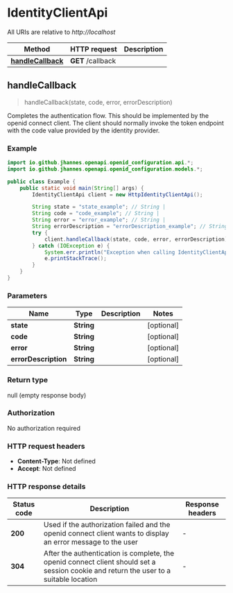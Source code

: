 # IdentityClientApi

All URIs are relative to *http://localhost*

Method | HTTP request | Description
------------- | ------------- | -------------
[**handleCallback**](IdentityClientApi.md#handleCallback) | **GET** /callback | 



## handleCallback

> handleCallback(state, code, error, errorDescription)



Completes the authentication flow. This should be implemented by the openid connect client. The client should normally invoke the token endpoint with the code value provided by the identity provider.

### Example

```java
import io.github.jhannes.openapi.openid_configuration.api.*;
import io.github.jhannes.openapi.openid_configuration.models.*;

public class Example {
    public static void main(String[] args) {
        IdentityClientApi client = new HttpIdentityClientApi();

        String state = "state_example"; // String | 
        String code = "code_example"; // String | 
        String error = "error_example"; // String | 
        String errorDescription = "errorDescription_example"; // String | 
        try {
            client.handleCallback(state, code, error, errorDescription);
        } catch (IOException e) {
            System.err.println("Exception when calling IdentityClientApi#handleCallback");
            e.printStackTrace();
        }
    }
}
```

### Parameters


Name | Type | Description  | Notes
------------- | ------------- | ------------- | -------------
 **state** | **String**|  | [optional]
 **code** | **String**|  | [optional]
 **error** | **String**|  | [optional]
 **errorDescription** | **String**|  | [optional]

### Return type

null (empty response body)

### Authorization

No authorization required

### HTTP request headers

- **Content-Type**: Not defined
- **Accept**: Not defined

### HTTP response details
| Status code | Description | Response headers |
|-------------|-------------|------------------|
| **200** | Used if the authorization failed and the openid connect client wants to display an error message to the user |  -  |
| **304** | After the authentication is complete, the openid connect client should set a session cookie and return the user to a suitable location |  -  |

